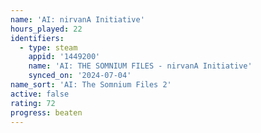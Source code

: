 ```yaml
---
name: 'AI: nirvanA Initiative'
hours_played: 22
identifiers:
  - type: steam
    appid: '1449200'
    name: 'AI: THE SOMNIUM FILES - nirvanA Initiative'
    synced_on: '2024-07-04'
name_sort: 'AI: The Somnium Files 2'
active: false
rating: 72
progress: beaten
---
```


